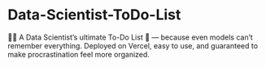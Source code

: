 # Data-Scientist-ToDo-List
🧑‍🔬 A Data Scientist’s ultimate To-Do List 📝 — because even models can’t remember everything. Deployed on Vercel, easy to use, and guaranteed to make procrastination feel more organized.

